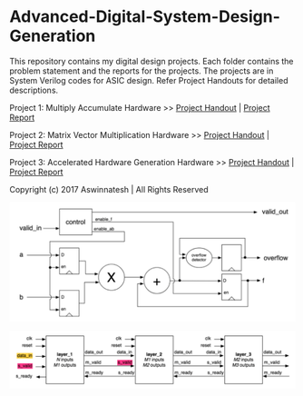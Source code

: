 # Advanced-Digital-System-Design-Generation

This repository contains my digital design projects. Each folder contains the problem statement and the reports for the projects. The projects are in System Verilog codes for ASIC design. Refer Project Handouts for detailed descriptions.

Project 1: Multiply Accumulate Hardware >> [Project Handout](https://github.com/Aswinnatesh/Advanced-Digital-System-Design-Generation/blob/master/Multiply%20Accumulate%20Hardware/Project%2001%20Handout.pdf) | [Project Report](https://github.com/Aswinnatesh/Advanced-Digital-System-Design-Generation/blob/master/Multiply%20Accumulate%20Hardware/ESE%20507_Report_Final.pdf)

Project 2: Matrix Vector Multiplication Hardware >> [Project Handout](https://github.com/Aswinnatesh/Advanced-Digital-System-Design-Generation/blob/master/Matrix%20Vector%20Multiplication/Problem%20Statement.pdf) | [Project Report](https://github.com/Aswinnatesh/Advanced-Digital-System-Design-Generation/blob/master/Matrix%20Vector%20Multiplication/ESE%20507_Project_2.pdf)

Project 3: Accelerated Hardware Generation Hardware >> [Project Handout](https://github.com/Aswinnatesh/Advanced-Digital-System-Design-Generation/blob/master/Hardware%20Generation%20Tool/Project_3.pdf) | [Project Report](https://github.com/Aswinnatesh/Advanced-Digital-System-Design-Generation/blob/master/Hardware%20Generation%20Tool/ESE%20507_Project_3_Report.pdf)


Copyright (c) 2017 Aswinnatesh | All Rights Reserved

![Alt Text](https://github.com/Aswinnatesh/Advanced-Digital-System-Design-Generation/blob/master/Datapath%20Pictures/Project%201%20Data%20Path.png)

![Alt Text](https://github.com/Aswinnatesh/Advanced-Digital-System-Design-Generation/blob/master/Datapath%20Pictures/Project%203%20Part%203.png)


